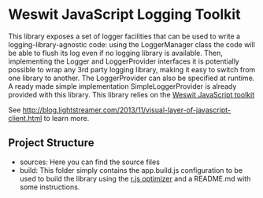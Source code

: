 # Weswit JavaScript Logging Toolkit #

This library exposes a set of logger facilities that can be used to write a logging-library-agnostic code:
using the LoggerManager class the code will be able to flush its log even if no logging library is available.
Then, implementing the Logger and LoggerProvider interfaces it is potentially possible to wrap any 3rd party logging library, making it easy to switch from one library to another. The LoggerProvider can also be specified at runtime.
A ready made simple implementation SimpleLoggerProvider is already provided with this library.
This library relies on the [Weswit JavaScript toolkit](https://github.com/weswit/utility-toolkit-javascript)

See http://blog.lightstreamer.com/2013/11/visual-layer-of-javascript-client.html to learn more.

## Project Structure ##     

*    sources: Here you can find the source files
*    build: This folder simply contains the app.build.js configuration to be used to build the library using the [r.js optimizer](https://github.com/jrburke/r.j) and a README.md with some instructions.




